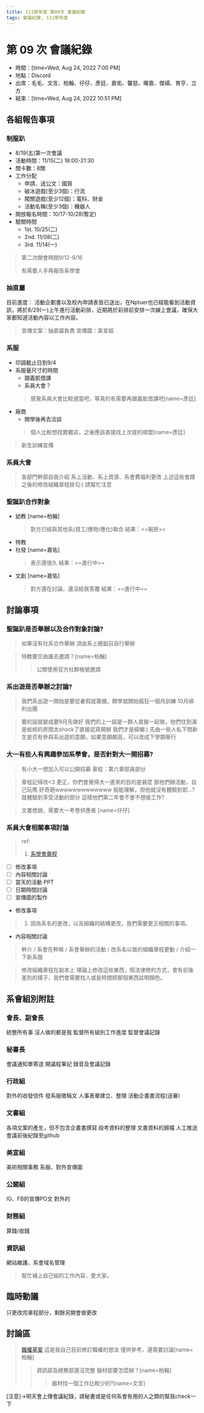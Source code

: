 ```yaml
---
title: 111學年度 第09次 會議紀錄
tags: 會議紀錄, 111學年度
---
```


# 第 09 次 會議紀錄
- 時間：[time=Wed, Aug 24, 2022 7:00 PM]
- 地點：Discord
- 出席：毛毛、文言、柏翰、仔仔、彥廷、嘉佑、馨慈、曜嘉、傑禓、育亨、立方
- 結束：[time=Wed, Aug 24, 2022 10:51 PM]

## 各組報告事項

### 制服趴
- 8/19(五)第一次會議
- 活動時間：11/15(二) 18:00-21:30
- 關卡數：8關
- 工作分配
  - 申請、送公文：國貿
  - 破冰遊戲(至少3個)：行流
  - 闖關遊戲(至少12個)：電科、財金
  - 活動名稱(至少3個)：機器人
- 開放報名時間：10/17-10/28(暫定)
- 驗關時間
  - 1st. 10/25(二)
  - 2nd. 11/08(二)
  - 3rd. 11/14(一)
> 第二次開會時間9/12-9/16

> 有需要人手再報告系學會

### 抽直屬
目前進度：
活動企劃書以及校內申請表皆已送出，在Nptuer也已經能看到活動資訊，將於8/29(一)上午進行活動彩排，近期將於彩排前安排一次線上會議，確保大家都知道活動內容以工作內容。
> 宣傳文案：抽直屬負責
> 宣傳圖：美宣組

### 系服

- 印調截止日到9/4
- 系服量尺寸的時間
  - 跟義凱借課
  - 系員大會？
  > 感覺系員大會比較適當吧，等真的有需要再跟義凱借課吧[name=彥廷]
- 廠商
  - 開學後再去洽談
  > 個人比較想找實體店，之後應該直接找上次提的順盟[name=彥廷]
> 新生訓練宣傳

### 系員大會
> 各部門幹部自我介紹
> 系上活動、系上資源、系會費福利更改
> 上述這些會跟之後的修改組織章程掛勾:) 請幫忙注意

### 聖誕趴合作對象
- 幼教 [name=柏翰]
  > 對方已經與其他系(資工/應物/應化)聯合
  > 結果：==婉拒==
- 特教
- 社發 [name=嘉佑]
  >表示還很久
  >結果：==進行中==
- 文創 [name=嘉佑]
  >對方還在討論，還沒給我答覆
  >結果：==進行中==

## 討論事項

### 聖誕趴是否舉辦以及合作對象討論?
> 如果沒有社系合作舉辦
> 須由系上總副召自行舉辦

> 特教要交由誰去邀請？[name=柏翰]
> > 公關使用官方社群帳號邀請

### 系出遊是否舉辦之討論?

> 我們系出遊一開始是要從暑假就籌備，開學就開始瘋狂一個月訓練
> 10月順利出團

> 要的話就變成要9月先做好
> 我們的上一屆是一群人直接一起做，他們住到滿是蚯蚓的房間太shock了直接認真開辦
> 我們才是蟑螂:)
> 先由一些人私下問新生是否有參與系出遊的意願，如果意願頗高，可以改成下學期舉行

### 大一有些人有興趣參加系學會，是否針對大一開招募?
> 有小大一想加入可以公開招募
> 章程：第六章部員部分

> 章程記得改<3
> 更正，你們會覺得大一進來的目的是甚麼
> 那他們辦活動，自己玩嗎
> 好奇葩wwwwwwwwwwwww
> 我能理解，但他就沒有體驗到耶...?就體驗到享受活動的部分
> 這樣他們第二年會不會不想接工作?

> 文書想說，需要大一考卷供應者
> [name=仔仔]
> 

### 系員大會相關事項討論
> ref:
> 1. [系學會章程](https://drive.google.com/drive/folders/0B4CuTZJjIjDCfkZubURZaHNSRUlUbmZreTR3TVozY2FHcEdLZDl3Ml93WmdFSlhrUDZVSTg?resourcekey=0-h-JULg_e0nUpjWJQNlF8sQ&usp=sharing)

- [ ] 修改事項
- [ ] 內容相關討論
- [ ] 當天的活動 PPT
- [ ] 日期時間討論
- [ ] 宣傳圖的製作

<!-- -->
- 修改事項
> 1. 因為系名的更改，以及組織的結構更改，我們需要更正相關的事項。

- 內容相關討論
> 幹介 / 系會在幹嘛 / 系會舉辦的活動 / 改系名以致的組織章程更動 / 介紹一下新系服

> 修改組織章程在副本上
> 理論上修改這些東西，照法律修的方式，會有前後差別的樣子，我們會需要找人或是時間把那個東西註明顏色。

## 系會組別附註

### 會長、副會長
統整所有事
沒人做的都是我
監督所有組別工作進度
監督會議記錄
### 秘書長
會議通知單寄送
開議程筆記
錄音及會議記錄
### 行政組
對外的收發信件
發系服徵稿文
人事表單建立、整理
活動企畫書流程(送審)
### 文書組
各項文案的產生，但不包含企畫書撰寫
段考資料的整理
文書資料的歸檔
人工推送會議前後紀錄至github
### 美宣組
美術相關事務
系服、對外宣傳圖
### 公關組
IG、FB的宣傳PO文
對外的
### 財務組
算錢/收錢
### 資訊組
網站維護、系會域名管理
> 幫忙補上自己組的工作內容，愛大家。

## 臨時動議
只更改完章程部分，剩餘另開會做更改

## 討論區
> [職權草案](https://docs.google.com/document/d/1xPLOlPlWMaWZicPFO_-g1H4mUw53ni4C/edit?usp=sharing&ouid=105363968312354346616&rtpof=true&sd=true)
> 這是我自己目前修訂職權的想法
> 僅供參考，還需要討論[name=柏翰]
> > 資訊部及總務部還沒完整
> > 器材部要怎麼辦？[name=柏翰]
> > >器材找一個工作比較少的?[name=文言]


[注意]→明天會上傳會議紀錄，請秘書或是任何系會有用的人之類的幫我check一下